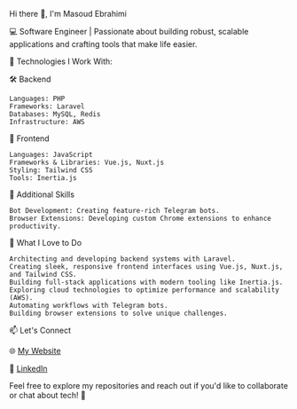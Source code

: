 Hi there 👋, I'm Masoud Ebrahimi

💻 Software Engineer | Passionate about building robust, scalable applications and crafting tools that make life easier.

🚀 Technologies I Work With:

🛠 Backend

    Languages: PHP
    Frameworks: Laravel
    Databases: MySQL, Redis
    Infrastructure: AWS

🎨 Frontend

    Languages: JavaScript
    Frameworks & Libraries: Vue.js, Nuxt.js
    Styling: Tailwind CSS
    Tools: Inertia.js

🤖 Additional Skills

    Bot Development: Creating feature-rich Telegram bots.
    Browser Extensions: Developing custom Chrome extensions to enhance productivity.

🌟 What I Love to Do

    Architecting and developing backend systems with Laravel.
    Creating sleek, responsive frontend interfaces using Vue.js, Nuxt.js, and Tailwind CSS.
    Building full-stack applications with modern tooling like Inertia.js.
    Exploring cloud technologies to optimize performance and scalability (AWS).
    Automating workflows with Telegram bots.
    Building browser extensions to solve unique challenges.

📫 Let's Connect

🌐 [My Website](https://medialearn.ir)

💼 [LinkedIn](https://www.linkedin.com/in/masoud-ebrahimi74/)

Feel free to explore my repositories and reach out if you'd like to collaborate or chat about tech! 🚀
